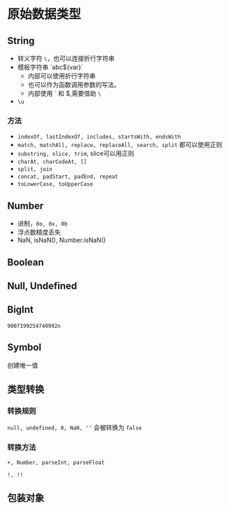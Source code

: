 # 原始数据类型

## String

* 转义字符 `\`，也可以连接折行字符串
* 模板字符串 \`abc${var}\`
  * 内部可以使用折行字符串
  * 也可以作为函数调用参数的写法。
  * 内部使用 \` 和 $,需要借助 `\`
* `\u`

### 方法

* `indexOf, lastIndexOf, includes, startsWith, endsWith`
* `match, matchAll, replace, replaceAll, search, split` 都可以使用正则
* `substring, slice, trim`, slice可以用正则
* `charAt, charCodeAt, []`
* `split, join`
* `concat, padStart, padEnd, repeat`
* `toLowerCase, toUpperCase`

## Number

* 进制，`0o, 0x, 0b`
* 浮点数精度丢失
* NaN, isNaN(), Number.isNaN()

## Boolean

## Null, Undefined

## BigInt

`9007199254740992n`

## Symbol

创建唯一值

## 类型转换

### 转换规则

`null, undefined, 0, NaN, ''` 会被转换为 `false`

### 转换方法

`+, Number, parseInt, parseFloat`

`!, !!`

## 包装对象
